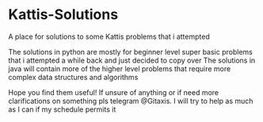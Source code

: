 # Kattis-Solutions
A place for solutions to some Kattis problems that i attempted

The solutions in python are mostly for beginner level super basic problems that i attempted a while back and just decided to copy over
The solutions in java will contain more of the higher level problems that require more complex data structures and algorithms

Hope you find them useful! If unsure of anything or if need more clarifications on something pls telegram @Gitaxis. I will try to help as much as I can
if my schedule permits it
